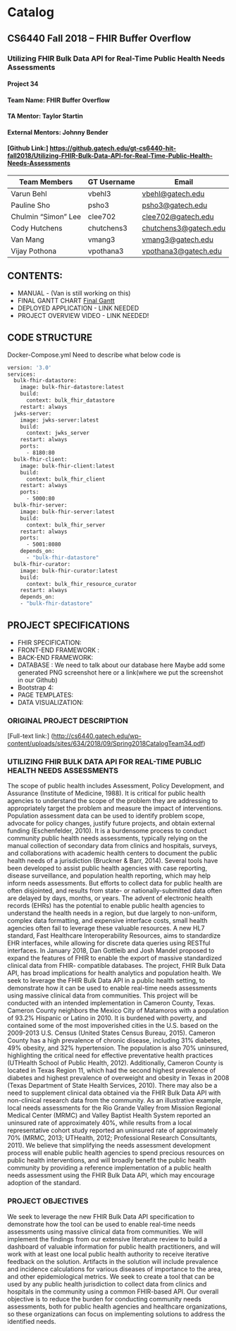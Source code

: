 # Catalog
## CS6440 Fall 2018 – FHIR Buffer Overflow
### Utilizing FHIR Bulk Data API for Real-Time Public Health Needs Assessments

#### Project 34
#### Team Name: FHIR Buffer Overflow
#### TA Mentor: Taylor Startin
#### External Mentors: Johnny Bender
#### [Github Link:] https://github.gatech.edu/gt-cs6440-hit-fall2018/Utilizing-FHIR-Bulk-Data-API-for-Real-Time-Public-Health-Needs-Assessments

|Team Members | GT Username | Email |
| ------------| ----------- | ----- |
| Varun Behl  | vbehl3      | vbehl@gatech.edu|
| Pauline Sho | psho3       | psho3@gatech.edu |
| Chulmin “Simon” Lee | clee702 | clee702@gatech.edu |
| Cody Hutchens | chutchens3 | chutchens3@gatech.edu |
| Van Mang | vmang3 | vmang3@gatech.edu |
| Vijay Pothona | vpothana3 | vpothana3@gatech.edu |

## CONTENTS:

- MANUAL - (Van is still working on this)
- FINAL GANTT CHART
[Final Gantt](https://github.gatech.edu/gt-cs6440-hit-fall2018/Utilizing-FHIR-Bulk-Data-API-for-Real-Time-Public-Health-Needs-Assessments/blob/master/Final%20Delivery/Final%20Gantt%20Chart%20-%20FHIR%20Buffer%20Overflow.pdf)
- DEPLOYED APPLICATION - LINK NEEDED
- PROJECT OVERVIEW VIDEO - LINK NEEDED!

## CODE STRUCTURE
Docker-Compose.yml
Need to describe what below code is
```bash
version: '3.0'
services:
  bulk-fhir-datastore:
    image: bulk-fhir-datastore:latest
    build:
      context: bulk_fhir_datastore
    restart: always
  jwks-server:
    image: jwks-server:latest
    build:
      context: jwks_server
    restart: always
    ports:
      - 8180:80
  bulk-fhir-client:
    image: bulk-fhir-client:latest
    build:
      context: bulk_fhir_client
    restart: always
    ports:
      - 5000:80
  bulk-fhir-server:
    image: bulk-fhir-server:latest
    build:
      context: bulk_fhir_server
    restart: always
    ports:
      - 5001:8080
    depends_on:
      - "bulk-fhir-datastore"
  bulk-fhir-curator:
    image: bulk-fhir-curator:latest
    build:
      context: bulk_fhir_resource_curator
    restart: always
    depends_on:
    - "bulk-fhir-datastore"
```

## PROJECT SPECIFICATIONS
- FHIR SPECIFICATION:
- FRONT-END FRAMEWORK :
- BACK-END FRAMEWORK:
- DATABASE : We need to talk about our database here
Maybe add some generated PNG screenshot here or a link(where we put the screenshot in our Github)
- Bootstrap 4:
- PAGE TEMPLATES:
- DATA VISUALIZATION:

### ORIGINAL PROJECT DESCRIPTION
[Full-text link:] (http://cs6440.gatech.edu/wp-content/uploads/sites/634/2018/09/Spring2018CatalogTeam34.pdf)

### UTILIZING FHIR BULK DATA API FOR REAL-TIME PUBLIC HEALTH NEEDS ASSESSMENTS
The scope of public health includes Assessment, Policy Development, and Assurance (Institute of Medicine, 1988). It is critical for public health agencies to understand the scope of the problem they are addressing to appropriately target the problem and measure the impact of interventions. Population assessment data can be used to identify problem scope, advocate for policy changes, justify future projects, and obtain external funding (Eschenfelder, 2010).
It is a burdensome process to conduct community public health needs assessments, typically relying on the manual collection of secondary data from clinics and hospitals, surveys, and collaborations with academic health centers to document the public health needs of a jurisdiction (Bruckner & Barr, 2014). Several tools have been developed to assist public health agencies with case reporting, disease surveillance, and population health reporting, which may help inform needs assessments. But efforts to collect data for public health are often disjointed, and results from state- or nationally-submitted data often are delayed by days, months, or years.
The advent of electronic health records (EHRs) has the potential to enable public health agencies to understand the health needs in a region, but due largely to non-uniform, complex data formatting, and expensive interface costs, small health agencies often fail to leverage these valuable resources. A new HL7 standard, Fast Healthcare Interoperability Resources, aims to standardize EHR interfaces, while allowing for discrete data queries using RESTful interfaces. In January 2018, Dan Gottleib and Josh Mandel proposed to expand the features of FHIR to enable the export of massive standardized clinical data from FHIR- compatible databases. The project, FHIR Bulk Data API, has broad implications for health analytics and population health. We seek to leverage the FHIR Bulk Data API in a public health setting, to demonstrate how it can be used to enable real-time needs assessments using massive clinical data from communities.
This project will be conducted with an intended implementation in Cameron County, Texas. Cameron County neighbors the Mexico City of Matamoros with a population of 93.2% Hispanic or Latino in 2010. It is burdened with poverty, and contained some of the most impoverished cities in the U.S. based on the 2009-2013 U.S. Census (United States Census Bureau, 2015). Cameron County has a high prevalence of chronic disease, including 31% diabetes, 49% obesity, and 32% hypertension. The population is also 70% uninsured, highlighting the critical need for effective preventative health practices (UTHealth School of Public Health, 2012). Additionally, Cameron County is located in Texas Region 11, which had the second highest prevalence of diabetes and highest prevalence of overweight and obesity in Texas in 2008 (Texas Department of State Health Services, 2010).
There may also be a need to supplement clinical data obtained via the FHIR Bulk Data API with non-clinical research data from the community. As an illustrative example, local needs assessments for the Rio Grande Valley from Mission Regional Medical Center (MRMC) and Valley Baptist Health System reported an uninsured rate of approximately 40%, while results from a local representative cohort study reported an uninsured rate of approximately 70% (MRMC, 2013; UTHealth, 2012; Professional Research Consultants, 2011).
We believe that simplifying the needs assessment development process will enable public health agencies to spend precious resources on public health interventions, and will broadly benefit the public health community by providing a reference implementation of a public health needs assessment using the FHIR Bulk Data API, which may encourage adoption of the standard.

### PROJECT OBJECTIVES
We seek to leverage the new FHIR Bulk Data API specification to demonstrate how the tool can be used to enable real-time needs assessments using massive clinical data from communities. We will implement the findings from our extensive literature review to build a dashboard of valuable information for public health practitioners, and will work with at least one local public health authority to receive iterative feedback on the solution. Artifacts in the solution will include prevalence and incidence calculations for various diseases of importance to the area, and other epidemiological metrics. We seek to create a tool that can be used by any public health jurisdiction to collect data from clinics and hospitals in the community using a common FHIR-based API. Our overall objective is to reduce the burden for conducting community needs assessments, both for public health agencies and healthcare organizations, so these organizations can focus on implementing solutions to address the identified needs.
